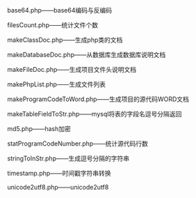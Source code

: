 base64.php——base64编码与反编码

filesCount.php——统计文件个数

makeClassDoc.php——生成php类的文档

makeDatabaseDoc.php——从数据库生成数据库说明文档

makeFileDoc.php——生成项目文件头说明文档

makePhpList.php——生成文件列表

makeProgramCodeToWord.php——生成项目的源代码WORD文档

makeTableFieldToStr.php——mysql将表的字段名逗号分隔返回

md5.php——hash加密

statProgramCodeNumber.php——统计源代码行数

stringToInStr.php——生成逗号分隔的字符串

timestamp.php——时间戳字符串转换

unicode2utf8.php——unicode2utf8
